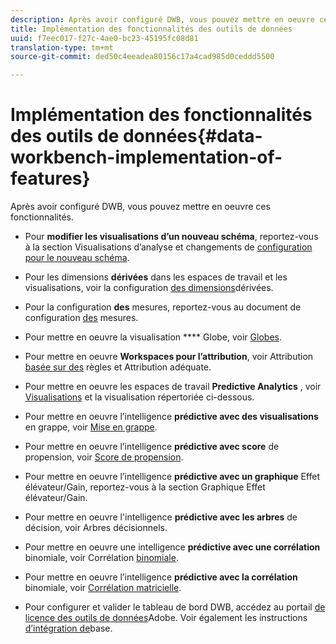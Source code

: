 ```yaml
---
description: Après avoir configuré DWB, vous pouvez mettre en oeuvre ces fonctionnalités.
title: Implémentation des fonctionnalités des outils de données
uuid: f7eec017-f27c-4ae0-bc23-45195fc08d81
translation-type: tm+mt
source-git-commit: ded50c4eeadea80156c17a4cad985d0ceddd5500

---
```



# Implémentation des fonctionnalités des outils de données{#data-workbench-implementation-of-features}

Après avoir configuré DWB, vous pouvez mettre en oeuvre ces fonctionnalités.

* Pour **modifier les visualisations d’un nouveau schéma**, reportez-vous à la section Visualisations [](https://docs.adobe.com/content/help/en/data-workbench/using/client/analysis-visualizations/c-analysis-vis.html) d’analyse et changements de [configuration pour le nouveau schéma](../../../home/dwb-implement-overview/dwb-implement-deliver/dwb-implement-config-new-schema.md#concept-9aced98e988b48ebbf9e6607c182d0de).

* Pour les dimensions **dérivées** dans les espaces de travail et les visualisations, voir la configuration [des dimensions](../../../home/dwb-implement-overview/dwb-implement-deliver/dwb-implement-derived-dims.md#concept-19a5c554ac3e4bc9b86b9aaca5f8cad6)dérivées.

* Pour la configuration **des** mesures, reportez-vous au document de configuration [des](../../../home/dwb-implement-overview/dwb-implement-configure/dwb-implement-metric-setup.md#concept-f568a931db5b4b62b7b1e7827c7f7bf6) mesures.

* Pour mettre en oeuvre la visualisation **** Globe, voir [Globes](https://docs.adobe.com/content/help/en/data-workbench/using/client/analysis-visualizations/globes/c-globes.html).

* Pour mettre en oeuvre **Workspaces pour l’attribution**, voir Attribution [basée sur des](https://docs.adobe.com/help/en/data-workbench/using/client/attribution-reports/c-rules-attrib.html) règles et Attribution [](https://docs.adobe.com/help/en/data-workbench/using/client/attribution-reports/c-attrib-algorithmic.html)adéquate.

* Pour mettre en oeuvre les espaces de travail **Predictive Analytics** , voir [Visualisations](https://docs.adobe.com/content/help/en/data-workbench/using/client/visualizations/c-vis.html) et la visualisation répertoriée ci-dessous.

* Pour mettre en oeuvre l’intelligence **prédictive avec des visualisations** en grappe, voir [Mise en grappe](https://docs.adobe.com/help/en/data-workbench/using/client/analysis-visualizations/visitor-cluster/c-visitor-cluster.html).

* Pour mettre en oeuvre l’intelligence **prédictive avec score** de propension, voir [Score de propension](https://docs.adobe.com/content/help/en/data-workbench/using/client/analysis-visualizations/visitor-propensity/c-visitor-propensity.html).

* Pour mettre en oeuvre l’intelligence **prédictive avec un graphique** Effet élévateur/Gain, reportez-vous à la section Graphique [](https://docs.adobe.com/content/help/en/data-workbench/using/client/analysis-visualizations/visitor-propensity/c-propensity-gain-lift-chart.html)Effet élévateur/Gain.

* Pour mettre en oeuvre l&#39;intelligence **prédictive avec les arbres** de décision, voir Arbres [](https://docs.adobe.com/content/help/en/data-workbench/using/client/analysis-visualizations/decision-trees/c-decision-trees.html)décisionnels.

* Pour mettre en oeuvre une intelligence **prédictive avec une corrélation** binomiale, voir Corrélation [binomiale](https://docs.adobe.com/content/help/en/data-workbench/using/client/analysis-visualizations/correlation-analysis/c-correlation-analysis.html).

* Pour mettre en oeuvre l’intelligence **prédictive avec la corrélation** binomiale, voir [Corrélation matricielle](https://docs.adobe.com/content/help/en/data-workbench/using/client/analysis-visualizations/correlation-analysis/c-correlation-analysis.html).

* Pour configurer et valider le tableau de bord DWB, accédez au portail [de licence des outils de données](https://license.visualsciences.com/License/#documentation)Adobe. Voir également les instructions [d’intégration de](../../../home/dwb-implement-overview/dwb-implement-provision/dwb-implement-onboarding.md#concept-e93aba41b26a410f959c5ca7f8e33355)base.


